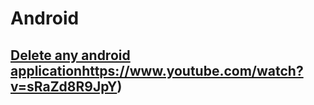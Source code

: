 # Android

## [Delete any android application](https://www.youtube.com/watch?v=sRaZd8R9JpY)https://www.youtube.com/watch?v=sRaZd8R9JpY)
